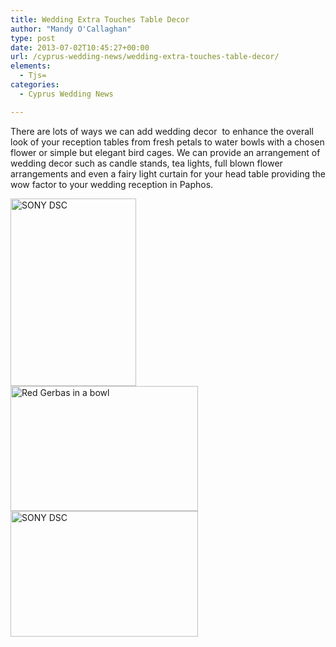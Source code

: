 ```yaml
---
title: Wedding Extra Touches Table Decor
author: "Mandy O'Callaghan"
type: post
date: 2013-07-02T10:45:27+00:00
url: /cyprus-wedding-news/wedding-extra-touches-table-decor/
elements:
  - Tjs=
categories:
  - Cyprus Wedding News

---
```

There are lots of ways we can add wedding decor  to enhance the overall look of your reception tables from fresh petals to water bowls with a chosen flower or simple but elegant bird cages. We can provide an arrangement of wedding decor such as candle stands, tea lights, full blown flower arrangements and even a fairy light curtain for your head table providing the wow factor to your wedding reception in Paphos.
  
[<img class="alignleft size-medium wp-image-800" alt="SONY DSC" src="http://www.amazingcyprusweddings.com/wp-content/uploads/2013/07/Bird-Cage-Decor-201x300.jpg" width="201" height="300" srcset="https://www.amazingcyprusweddings.com/wp-content/uploads/2013/07/Bird-Cage-Decor-201x300.jpg 201w, https://www.amazingcyprusweddings.com/wp-content/uploads/2013/07/Bird-Cage-Decor-224x335.jpg 224w, https://www.amazingcyprusweddings.com/wp-content/uploads/2013/07/Bird-Cage-Decor-194x290.jpg 194w, https://www.amazingcyprusweddings.com/wp-content/uploads/2013/07/Bird-Cage-Decor-134x200.jpg 134w, https://www.amazingcyprusweddings.com/wp-content/uploads/2013/07/Bird-Cage-Decor-98x147.jpg 98w, https://www.amazingcyprusweddings.com/wp-content/uploads/2013/07/Bird-Cage-Decor.jpg 322w" sizes="(max-width: 201px) 100vw, 201px" />][1] [<img class="alignleft size-medium wp-image-801" alt="Red Gerbas in a bowl" src="http://www.amazingcyprusweddings.com/wp-content/uploads/2013/07/Red-Gerbas-in-a-bowl-300x200.jpg" width="300" height="200" srcset="https://www.amazingcyprusweddings.com/wp-content/uploads/2013/07/Red-Gerbas-in-a-bowl-300x200.jpg 300w, https://www.amazingcyprusweddings.com/wp-content/uploads/2013/07/Red-Gerbas-in-a-bowl-435x290.jpg 435w, https://www.amazingcyprusweddings.com/wp-content/uploads/2013/07/Red-Gerbas-in-a-bowl-220x147.jpg 220w, https://www.amazingcyprusweddings.com/wp-content/uploads/2013/07/Red-Gerbas-in-a-bowl.jpg 480w" sizes="(max-width: 300px) 100vw, 300px" />][2] [<img class="alignleft size-medium wp-image-803" alt="SONY DSC" src="http://www.amazingcyprusweddings.com/wp-content/uploads/2013/07/roses-in-a-bowl-300x201.jpg" width="300" height="201" srcset="https://www.amazingcyprusweddings.com/wp-content/uploads/2013/07/roses-in-a-bowl-300x201.jpg 300w, https://www.amazingcyprusweddings.com/wp-content/uploads/2013/07/roses-in-a-bowl-432x290.jpg 432w, https://www.amazingcyprusweddings.com/wp-content/uploads/2013/07/roses-in-a-bowl-298x200.jpg 298w, https://www.amazingcyprusweddings.com/wp-content/uploads/2013/07/roses-in-a-bowl-220x147.jpg 220w, https://www.amazingcyprusweddings.com/wp-content/uploads/2013/07/roses-in-a-bowl.jpg 480w" sizes="(max-width: 300px) 100vw, 300px" />][3]

 [1]: http://www.amazingcyprusweddings.com/wp-content/uploads/2013/07/Bird-Cage-Decor.jpg
 [2]: http://www.amazingcyprusweddings.com/wp-content/uploads/2013/07/Red-Gerbas-in-a-bowl.jpg
 [3]: http://www.amazingcyprusweddings.com/wp-content/uploads/2013/07/roses-in-a-bowl.jpg